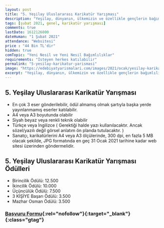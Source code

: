 ```yaml
---
layout: post
title: "5. Yeşilay Uluslararası Karikatür Yarışması"
description: "Yeşilay, dünyanın, ülkemizin ve özellikle gençlerin bağımlılıklara karşı dikkatini çekmek ve farkındalık oluşturmak amacıyla Uluslararası Yeşilay Karikatür Yarışması’nı düzenliyor. Bu yıl 5’incisi düzenlenecek olan yarışma ile bağımlılıklarla mücadelemize dünyanın dört bir yanından karikatür sanatçılarını dahil ederek çizgilerine kattıkları mizah unsuruyla oluşturdukları etkileyici mesajları topluma aktarmayı hedefliyoruz."
tags: [şubat 2021, genel, karikatür yarışması]
comments: true
lastDate: 1612126800 
dateHuman: "1 Şubat 2021"
attendance: "Websitesi"
price : "44 Bin TL'dir"
hidden: true
comTopic: "Yeni Nesil ve Yeni Nesil Bağımlılıklar"
requirements: "İsteyen herkes katılabilir"
permalink: "5-yesilay-karikatur-yarismasi"
image: "https://edebiyatyarismalari.com/images/2021/ocak/yesilay-karikatur-yarismasi.jpg"
excerpt: "Yeşilay, dünyanın, ülkemizin ve özellikle gençlerin bağımlılıklara karşı dikkatini çekmek ve farkındalık oluşturmak amacıyla Uluslararası Yeşilay Karikatür Yarışması’nı düzenliyor. Bu yıl 5’incisi düzenlenecek olan yarışma ile bağımlılıklarla mücadelemize dünyanın dört bir yanından karikatür sanatçılarını dahil ederek çizgilerine kattıkları mizah unsuruyla oluşturdukları etkileyici mesajları topluma aktarmayı hedefliyoruz."
---
```


## 5. Yeşilay Uluslararası Karikatür Yarışması
- En çok 3 eser gönderilebilir, ödül almamış olmak şartıyla başka yerde yayınlanmamış eserler katılabilir.
- A4 veya A3 boyutunda olabilir
- Siyah beyaz veya renkli teknik olabilir
- Türkçe veya İngilizce ( Gerektiği halde yazı kullanılacaktır. Ancak sözel/yazılı değil görsel anlatım ön planda tutulacaktır. )
- Sanatçı, karikatürlerini A4 veya A3 ölçülerinde, 300 dpi, en fazla 5 MB olacak şekilde, JPG formatında en geç 31 Ocak 2021 tarihine kadar web sitesi üzerinden göndermelidir.

## 5. Yeşilay Uluslararası Karikatür Yarışması Ödülleri
- Birincilik Ödülü: 12.500
- İkincilik Ödülü: 10.000
- Üçüncülük Ödülü: 7.500
- 3 KİŞİYE Başarı Ödülü: 3.500
- Mazhar Osman Ödülü: 3.500

### [Başvuru Formu](https://cartooncontest.yesilay.org.tr/tr/admin/login?ref=edebiyatyarismalari.com){:rel="nofollow"}{:target="_blank"}{:class="gtag"}